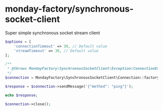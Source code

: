 # monday-factory/synchronous-socket-client

Super simple synchronous socket stream client

```php
$options = [
	'connectionTimeout' => 30, // Default value
	'streamTimeout' => 30, // Default value
];

/**
 * @throws MondayFactory\SynchronousSocketClient\Exception\ConnectionException
 */
$connection = MondayFactory\SynchronousSocketClient\Connection::factory('tcp://my.super.server:12345', $options);

$response = $connection->sendMessage('{"method": "ping"}');

echo $response;

$connection->close();
```
